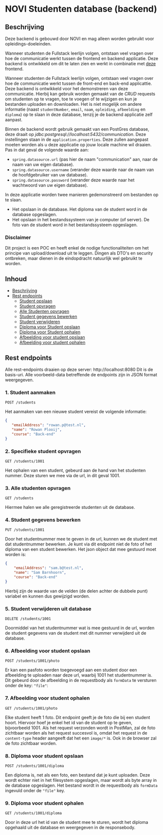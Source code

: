 # NOVI Studenten database (backend)

## Beschrijving
Deze backend is gebouwd door NOVI en mag alleen worden gebruikt voor opleidings-doeleinden.

Wanneer studenten de Fullstack leerlijn volgen, ontstaan veel vragen over hoe de communicatie werkt tussen de frontend en backend applicatie. Deze backend is ontwikkeld om dit te laten zien en werkt in combinatie met [deze](https://github.com/hogeschoolnovi/frontend-data-uitwisseling) frontend.

Wanneer studenten de Fullstack leerlijn volgen, ontstaan veel vragen over hoe de communicatie werkt tussen de front-end en back-end applicattie. Deze backend is ontwikkeld voor het demonstreren van deze communicatie. Hierbij kan gebruik worden gemaakt van de _CRUD_ requests om studenten op te vragen, toe te voegen of te wijzigen en kun je bestanden uploaden en downloaden. Het is niet mogelijk om andere informatie (naast `studentNumber`, `email`, `naam`, `opleiding`, `afbeelding` en `diploma`) op te slaan in deze database, tenzij je de backend applicatie zelf aanpast.

Binnen de backend wordt gebruik gemaakt van een PostGres database, deze draait op _jdbc:postgresql://localhost:5432/communication_. Deze instellingen staan in de `application.properties`. Deze zullen aangepast moeten worden als u deze applicatie op jouw locale machine wil draaien. 
Pas in dat geval de volgende waarde aan:
- `spring.datasource.url` (pas hier de naam "communication" aan, naar de naam van uw eigen database).
- `spring.datasource.username` (verander deze waarde naar de naam van de hoofdgebruiker van uw database).
- `spring.datasource.password` (verander deze waarde naar het wachtwoord van uw eigen database).

In deze applicatie worden twee manieren gedemonstreerd om bestanden op te slaan. 
- Het opslaan in de database. Het diploma van de student word in de database opgeslagen.
- Het opslaan in het bestandssysteem van je computer (of server). De foto van de student word in het bestandssysteem opgeslagen. 

### Disclaimer
Dit project is een POC en heeft enkel de nodige functionaliteiten om het principe van upload/download uit te leggen. Dingen als DTO's en security ontbreken, maar dienen in de eindopdracht natuurlijk wel gebruikt te worden.

## Inhoud
* [Beschrijving](#beschrijving)
* [Rest endpoints](#rest-endpoints)
    * [Student opslaan](#1-student-aanmaken)
    * [Student opvragen](#2-student-opvragen)
    * [Alle Studenten opvragen](#3-alle-studenten-opvragen)
    * [Student gegevens bewerken](#4-student-gegevens-bewerken)
    * [Student verwijderen](#5-student-verwijderen-uit-database)
    * [Diploma voor Student opslaan](#6-afbeelding-uploaden)
    * [Diploma voor Student ophalen](#7-afbeelding-ophalen)
    * [Afbeelding voor student opslaan](#8-afbeelding-voor-student-opslaan)
    * [Afbeelding voor student ophalen](#9-afbeelding-voor-student-opslaan)


## Rest endpoints
Alle rest-endpoints draaien op deze server: http://localhost:8080 Dit is de basis-uri. Alle voorbeeld-data betreffende de endpoints zijn in JSON format weergegeven. 

### 1. Student aanmaken
`POST /students`

Het aanmaken van een nieuwe student vereist de volgende informatie:

```json
{
   "emailAddress": "rowan.p@test.nl",
   "name": "Rowan Plooij",
   "course": "Back-end"
}
```

### 2. Specifieke student opvragen
`GET /students/1001`

Het ophalen van een student, gebeurd aan de hand van het studenten nummer. Deze sturen we mee via de url, in dit geval 1001.


### 3. Alle studenten opvragen
`GET /students`

Hiermee halen we alle geregistreerde studenten uit de database.

### 4. Student gegevens bewerken
`PUT /students/1001`

Door het studentnummer mee te geven in de url, kunnen we de student met dat studentnummer bewerken. Je kunt via dit endpoint niet de foto of het diploma van een student bewerken. Het json object dat mee gestuurd moet worden is:

```json
{
    "emailAddress": "sam.b@test.nl",
    "name": "Sam Barnhoorn",
    "course": "Back-end"
}
```
Hierbij zijn de waarde van de velden (de delen achter de dubbele punt) variabel en kunnen dus gewijzigd worden.


### 5. Student verwijderen uit database
`DELETE /students/1001`

Doormiddel van het studentnummer wat is mee gestuurd in de url, worden de student gegevens van de student met dit nummer verwijderd uit de database.

### 6. Afbeelding voor student opslaan
`POST /students/1001/photo`

Er kan een pasfoto worden toegevoegd aan een student door een afbeelding te uploaden naar deze url, waarbij 1001 het studentnummer is. Dit gebeurd door de afbeelding in de requestbody als `formData` te versturen onder de key: `"file"`:

### 7. Afbeelding voor student ophalen
`GET /students/1001/photo`

Elke student heeft 1 foto. Dit endpoint geeft je de foto die bij een student hoort. Hiervoor hoef je enkel het id van de student op te geven, bijvoorbeeld 1001. Als het request verzonden wordt in PostMan, zal de foto zichtbaar worden als het request succesvol is, omdat het request in de `content-type` header aangeeft dat het een `image/*` is. Ook in de browser zal de foto zichtbaar worden.


### 8. Diploma voor student opslaan
`POST /students/1001/diploma`


Een diploma is, net als een foto, een bestand dat je kunt uploaden. Deze wordt echter niet in het filesystem opgeslagen, maar wordt als byte array in de database opgeslagen. Het bestand wordt in de requestbody als `formData` ingevuld onder de `"file"` key.

### 9. Diploma voor student ophalen
`GET /students/1001/diploma`

Door in deze url het id van de student mee te sturen, wordt het diploma opgehaald uit de database en weergegeven in de responsebody.
